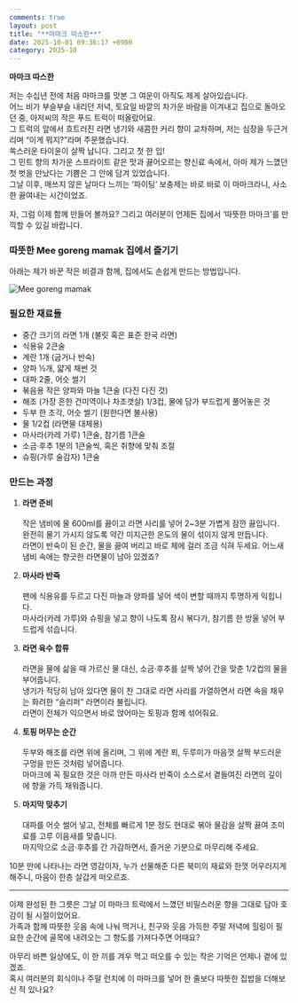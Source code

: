 ```yaml
---
comments: true
layout: post
title: "**마마크 따스한**"
date: 2025-10-01 09:36:17 +0900
category: 2025-10
---
```


**마마크 따스한**  

저는 수십년 전에 처음 마마크를 맛본 그 여운이 아직도 제게 살아있습니다.  
어느 비가 부슬부슬 내리던 저녁, 토요일 바깥의 차가운 바람을 이겨내고 집으로 돌아오던 중, 아저씨의 작은 푸드 트럭이 떠올랐어요.  
그 트럭의 앞에서 흐트러진 라면 냉기와 새콤한 커리 향이 교차하며, 저는 심장을 두근거리며 “이게 뭐지?”라며 주문했습니다.  
쏙스러운 타이윤이 살짝 납니다. 그리고 첫 한 입!  
그 민트 향의 차가운 스프라이트 같은 맛과 끓어오르는 향신료 속에서, 아마 제가 느꼈던 첫 벗을 만났다는 기쁨은 그 안에 담겨 있었습니다.  
그날 이후, 매쓰지 않은 날마다 느끼는 ‘파이팅’ 보충제는 바로 바로 이 마마크라니, 사소한 끓여내는 시간이었죠.  

자, 그럼 이제 함께 만들어 볼까요? 그리고 여러분이 언제든 집에서 ‘따뜻한 마마크’를 만끽할 수 있길 바랍니다.  

### 따뜻한 Mee goreng mamak 집에서 즐기기  

아래는 제가 바꾼 작은 비결과 함께, 집에서도 손쉽게 만드는 방법입니다.  

![Mee goreng mamak](https://www.themealdb.com/images/media/meals/xquakq1619787532.jpg)  

### 필요한 재료들  

- 중간 크기의 라면 1개 (불릿 혹은 표준 한국 라면)  
- 식용유 2큰술  
- 계란 1개 (굽거나 반숙)  
- 양파 ½개, 얇게 채썬 것  
- 대파 2줄, 어슷 썰기  
- 볶음용 작은 양파와 마늘 1큰술 (다진 다진 것)  
- 해조 (가장 흔한 건미역이나 차조갯살) 1/3컵, 물에 담가 부드럽게 풀어놓은 것  
- 두부 한 조각, 어슷 썰기 (원한다면 불사용)  
- 물 1/2컵 (라면물 대체용)  
- 마사라(카레 가루) 1큰술, 참기름 1큰술  
- 소금·후추 1분의 1큰술씩, 혹은 취향에 맞춰 조절  
- 슈핑(가루 술감자) 1큰술  

### 만드는 과정  

1. **라면 준비**<br>  
   작은 냄비에 물 600ml를 끓이고 라면 사리를 넣어 2~3분 가볍게 잠깐 끓입니다.  
   완전히 물기 가시지 않도록 약간 미지근한 온도의 물이 섞이지 않게 만듭니다.  
   라면이 반숙이 된 순간, 물을 끓여 버리고 바로 체에 걸러 조금 식혀 두세요. 어느새 냄비 속에는 향긋한 라면물이 남아 있겠죠?  

2. **마사라 반죽**<br>  
   팬에 식용유를 두르고 다진 마늘과 양파를 넣어 색이 변할 때까지 투명하게 익힙니다.  
   마사라(카레 가루)와 슈핑을 넣고 향이 나도록 잠시 볶다가, 참기름 한 방울 넣어 부드럽게 섞습니다.  

3. **라면 육수 합류**<br>  
   라면을 물에 삶을 때 가르신 물 대신, 소금·후추를 살짝 넣어 간을 맞춘 1/2컵의 물을 부어줍니다.  
   냉기가 적당히 남아 있다면 물이 찬 그대로 라면 사리를 가열하면서 라면 속을 채우는 화려한 “슬리퍼” 라면이라 불립니다.  
   라면이 전체가 익으면서 바로 얹어마는 토핑과 함께 섞어줘요.  

4. **토핑 머무는 순간**<br>  
   두부와 해조를 라면 위에 올리며, 그 위에 계란 푀, 두루미가 마음껏 살짝 부드러운 구멍을 만든 것처럼 넣어줍니다.  
   마마크에 꼭 필요한 것은 아까 만든 마사라 반죽이 소스로서 곁들여진 라면의 깊이에 향을 가득 채워줍니다.  

5. **마지막 맞추기**<br>  
   대파를 어슷 썰어 넣고, 전체를 빠르게 1분 정도 현대로 볶아 물감을 살짝 끓여 조미료를 고루 이음새를 맞춥니다.  
   마지막으로 소금·후추를 간 가감하면서, 즐거운 기분으로 마무리해 주세요.  

10분 만에 나타나는 라면 영감이자, 누가 선물해준 다른 북미의 재료와 한껏 어우러지게 해주니, 마음이 한층 살갑게 떠오르죠.  

---

이제 완성된 한 그릇은 그날 이 마마크 트럭에서 느꼈던 비밀스러운 향을 그대로 담아 호감이 될 시절이었어요.  
가족과 함께 따뜻한 웃음 속에 나눠 먹거나, 친구와 웃음 가득한 주말 저녁에 힐링이 필요한 순간에 골목에 내려오는 그 향도를 가져다주면 어때요?  

아무리 바쁜 일상에도, 이 한 끼를 겨우 먹고 떠오를 수 있는 작은 기억은 언제나 곁에 있겠죠.  
혹시 여러분의 회식이나 주말 런치에 이 마마크를 넣어 한 줄보다 따뜻한 집밥을 더해보신 적 있나요?